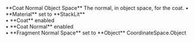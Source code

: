 <tr>
<td>**Coat Normal Object Space**</td>
<td>The normal, in object space, for the coat.</td>
<td>&#8226; **Material** set to **StackLit** <br/>&#8226; **Coat** enabled <br/>&#8226; **Coat Normal** enabled <br/>&#8226; **Fragment Normal Space** set to **Object**</td>
<td>CoordinateSpace.Object</td>
</tr>
